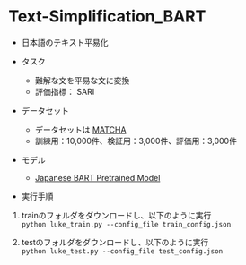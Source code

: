 # Text-Simplification_BART
- 日本語のテキスト平易化
* タスク
  * 難解な文を平易な文に変換
  * 評価指標： SARI

* データセット
  * データセットは [MATCHA](https://github.com/EhimeNLP/matcha)
  * 訓練用：10,000件、検証用：3,000件、評価用：3,000件

* モデル
  * [Japanese BART Pretrained Model](https://github.com/utanaka2000/fairseq/blob/japanese_bart_pretrained_model/JAPANESE_BART_README.md)

- 実行手順
1. trainのフォルダをダウンロードし、以下のように実行<br>
   ```python luke_train.py --config_file train_config.json```

2. testのフォルダをダウンロードし、以下のように実行<br>
   ```python luke_test.py --config_file test_config.json```

